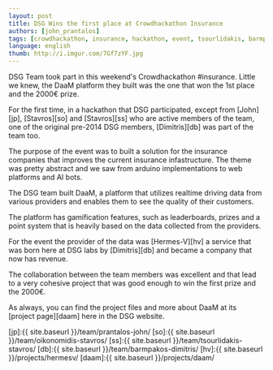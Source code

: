 ```yaml
---
layout: post
title: DSG Wins the first place at Crowdhackathon Insurance
authors: [john_prantalos]
tags: [crowdhackathon, insurance, hackathon, event, tsourlidakis, barmpakos, oikonomidis, prantalos, daam, hermes-v, hermesv]
language: english
thumb: http://i.imgur.com/7Gf7zYF.jpg
---
```

DSG Team took part in this weekend's Crowdhackathon #insurance. Little we knew,
the DaaM platform they built was the one that won the 1st place and the 2000€
prize.

For the first time, in a hackathon that DSG participated, except from
[John][jp], [Stavros][so] and [Stavros][ss] who are active members of the
team, one of the original pre-2014 DSG members, [Dimitris][db] was part of the
team too.

The purpose of the event was to built a solution for the insurance companies
that improves the current insurance infastructure. The theme was pretty
abstract and we saw from arduino implementations to web platforms and AI bots.

The DSG team built DaaM, a platform that utilizes realtime driving data from
various providers and enables them to see the quality of their customers.

The platform has gamification features, such as leaderboards, prizes and a
point system that is heavily based on the data collected from the providers.

For the event the provider of the data was [Hermes-V][hv] a service that was
born here at DSG labs by [Dimitris][db] and became a company that now has
revenue.

The collaboration between the team members was excellent and that lead to a
very cohesive project that was good enough to win the first prize and the
2000€.

As always, you can find the project files and more about DaaM at its
[project page][daam] here in the DSG website.

[jp]:{{ site.baseurl }}/team/prantalos-john/
[so]:{{ site.baseurl }}/team/oikonomidis-stavros/
[ss]:{{ site.baseurl }}/team/tsourlidakis-stavros/
[db]:{{ site.baseurl }}/team/barmpakos-dimitris/
[hv]:{{ site.baseurl }}/projects/hermesv/
[daam]:{{ site.baseurl }}/projects/daam/
